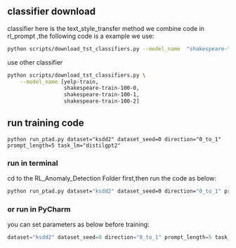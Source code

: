 ## classifier download

classifier here is the text_style_transfer method we combine code in rl_prompt ,the following code is a example we use:

```bash
python scripts/download_tst_classifiers.py --model_name  "shakespeare-train-100-0"
```

use other classifier

```bash
python scripts/download_tst_classifiers.py \
    --model_name [yelp-train,
                  shakespeare-train-100-0,
                  shakespeare-train-100-1,
                  shakespeare-train-100-2]
```



## run training code

```
python run_ptad.py dataset="ksdd2" dataset_seed=0 direction="0_to_1" prompt_length=5 task_lm="distilgpt2"
```

### run in terminal

cd to the RL_Anomaly_Detection Folder first,then run the code as below:

```bash
python run_ptad.py dataset="ksdd2" dataset_seed=0 direction="0_to_1" prompt_length=5 task_lm="distilgpt2"
```

### or run in PyCharm

you can set parameters as below before training:

```python
dataset="ksdd2" dataset_seed=0 direction="0_to_1" prompt_length=5 task_lm="distilgpt2"
```

